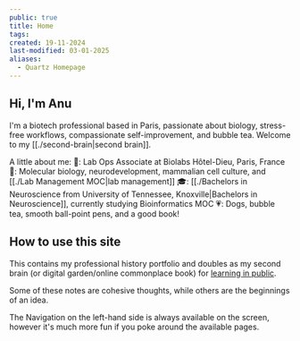 ```yaml
---
public: true
title: Home
tags: 
created: 19-11-2024
last-modified: 03-01-2025
aliases:
  - Quartz Homepage
---
```

## Hi, I'm Anu
I'm a biotech professional based in Paris, passionate about biology, stress-free workflows, compassionate self-improvement, and bubble tea. Welcome to my [[./second-brain|second brain]].

A little about me:
💼: Lab Ops Associate at Biolabs Hôtel-Dieu, Paris, France
💪: Molecular biology, neurodevelopment, mammalian cell culture, and [[./Lab Management MOC|lab management]]
🎓: [[./Bachelors in Neuroscience from University of Tennessee, Knoxville|Bachelors in Neuroscience]], currently studying Bioinformatics MOC
💗: Dogs, bubble tea, smooth ball-point pens, and a good book!

## How to use this site
This contains my professional history portfolio and doubles as my second brain (or digital garden/online commonplace book) for [learning in public](https://grow-self.com/learning-in-public/#:~:text=Learning%20in%20public%20is%20a%20growing%20trend%20and,you%E2%80%99re%20learning%20and%20making%20it%20accessible%20to%20others.).

Some of these notes are cohesive thoughts, while others are the beginnings of an idea.

The Navigation on the left-hand side is always available on the screen, however it's much more fun if you poke around the available pages. 
